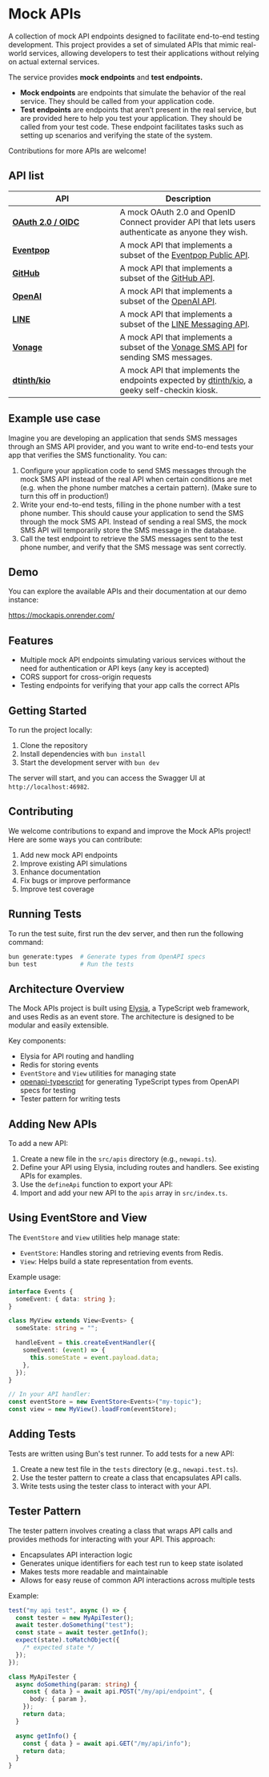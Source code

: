 # Mock APIs

A collection of mock API endpoints designed to facilitate end-to-end testing development. This project provides a set of simulated APIs that mimic real-world services, allowing developers to test their applications without relying on actual external services.

The service provides **mock endpoints** and **test endpoints.**

- **Mock endpoints** are endpoints that simulate the behavior of the real service. They should be called from your application code.
- **Test endpoints** are endpoints that aren’t present in the real service, but are provided here to help you test your application. They should be called from your test code. These endpoint facilitates tasks such as setting up scenarios and verifying the state of the system.

Contributions for more APIs are welcome!

## API list

<!-- begin api list -->

<!-- prettier-ignore -->
| &nbsp;&nbsp;&nbsp;&nbsp;&nbsp;&nbsp;&nbsp;&nbsp;&nbsp;&nbsp;&nbsp;&nbsp;&nbsp;&nbsp;&nbsp;&nbsp;&nbsp;&nbsp;&nbsp;&nbsp;API&nbsp;&nbsp;&nbsp;&nbsp;&nbsp;&nbsp;&nbsp;&nbsp;&nbsp;&nbsp;&nbsp;&nbsp;&nbsp;&nbsp;&nbsp;&nbsp;&nbsp;&nbsp;&nbsp;&nbsp; | Description |
| --- | --- |
| [**OAuth 2.0 / OIDC**](https://mockapis.onrender.com/swagger#tag/oauth-20--oidc) | A mock OAuth 2.0 and OpenID Connect provider API that lets users authenticate as anyone they wish. |
| [**Eventpop**](https://mockapis.onrender.com/swagger#tag/eventpop) | A mock API that implements a subset of the [Eventpop Public API](https://docs.eventpop.me/). |
| [**GitHub**](https://mockapis.onrender.com/swagger#tag/github) | A mock API that implements a subset of the [GitHub API](https://docs.github.com/en/rest). |
| [**OpenAI**](https://mockapis.onrender.com/swagger#tag/openai) | A mock API that implements a subset of the [OpenAI API](https://beta.openai.com/docs/api-reference/chat). |
| [**LINE**](https://mockapis.onrender.com/swagger#tag/line) | A mock API that implements a subset of the [LINE Messaging API](https://developers.line.biz/en/reference/messaging-api/). |
| [**Vonage**](https://mockapis.onrender.com/swagger#tag/vonage) | A mock API that implements a subset of the [Vonage SMS API](https://developer.vonage.com/en/api/sms) for sending SMS messages. |
| [**dtinth/kio**](https://mockapis.onrender.com/swagger#tag/dtinthkio) | A mock API that implements the endpoints expected by [dtinth/kio](https://github.com/dtinth/kio), a geeky self-checkin kiosk. |

<!-- end api list -->

## Example use case

Imagine you are developing an application that sends SMS messages through an SMS API provider, and you want to write end-to-end tests your app that verifies the SMS functionality. You can:

1. Configure your application code to send SMS messages through the mock SMS API instead of the real API when certain conditions are met (e.g. when the phone number matches a certain pattern). (Make sure to turn this off in production!)
2. Write your end-to-end tests, filling in the phone number with a test phone number. This should cause your application to send the SMS through the mock SMS API. Instead of sending a real SMS, the mock SMS API will temporarily store the SMS message in the database.
3. Call the test endpoint to retrieve the SMS messages sent to the test phone number, and verify that the SMS message was sent correctly.

## Demo

You can explore the available APIs and their documentation at our demo instance:

<https://mockapis.onrender.com/>

## Features

- Multiple mock API endpoints simulating various services without the need for authentication or API keys (any key is accepted)
- CORS support for cross-origin requests
- Testing endpoints for verifying that your app calls the correct APIs

## Getting Started

To run the project locally:

1. Clone the repository
2. Install dependencies with `bun install`
3. Start the development server with `bun dev`

The server will start, and you can access the Swagger UI at `http://localhost:46982`.

## Contributing

We welcome contributions to expand and improve the Mock APIs project! Here are some ways you can contribute:

1. Add new mock API endpoints
2. Improve existing API simulations
3. Enhance documentation
4. Fix bugs or improve performance
5. Improve test coverage

## Running Tests

To run the test suite, first run the dev server, and then run the following command:

```bash
bun generate:types  # Generate types from OpenAPI specs
bun test            # Run the tests
```

## Architecture Overview

The Mock APIs project is built using [Elysia](https://elysiajs.com/), a TypeScript web framework, and uses Redis as an event store. The architecture is designed to be modular and easily extensible.

Key components:

- Elysia for API routing and handling
- Redis for storing events
- `EventStore` and `View` utilities for managing state
- [openapi-typescript](https://openapi-ts.dev/cli) for generating TypeScript types from OpenAPI specs for testing
- Tester pattern for writing tests

## Adding New APIs

To add a new API:

1. Create a new file in the `src/apis` directory (e.g., `newapi.ts`).
2. Define your API using Elysia, including routes and handlers. See existing APIs for examples.
3. Use the `defineApi` function to export your API:
4. Import and add your new API to the `apis` array in `src/index.ts`.

## Using EventStore and View

The `EventStore` and `View` utilities help manage state:

- `EventStore`: Handles storing and retrieving events from Redis.
- `View`: Helps build a state representation from events.

Example usage:

```typescript
interface Events {
  someEvent: { data: string };
}

class MyView extends View<Events> {
  someState: string = "";

  handleEvent = this.createEventHandler({
    someEvent: (event) => {
      this.someState = event.payload.data;
    },
  });
}

// In your API handler:
const eventStore = new EventStore<Events>("my-topic");
const view = new MyView().loadFrom(eventStore);
```

## Adding Tests

Tests are written using Bun's test runner. To add tests for a new API:

1. Create a new test file in the `tests` directory (e.g., `newapi.test.ts`).
2. Use the tester pattern to create a class that encapsulates API calls.
3. Write tests using the tester class to interact with your API.

## Tester Pattern

The tester pattern involves creating a class that wraps API calls and provides methods for interacting with your API. This approach:

- Encapsulates API interaction logic
- Generates unique identifiers for each test run to keep state isolated
- Makes tests more readable and maintainable
- Allows for easy reuse of common API interactions across multiple tests

Example:

```typescript
test("my api test", async () => {
  const tester = new MyApiTester();
  await tester.doSomething("test");
  const state = await tester.getInfo();
  expect(state).toMatchObject({
    /* expected state */
  });
});

class MyApiTester {
  async doSomething(param: string) {
    const { data } = await api.POST("/my/api/endpoint", {
      body: { param },
    });
    return data;
  }

  async getInfo() {
    const { data } = await api.GET("/my/api/info");
    return data;
  }
}
```
